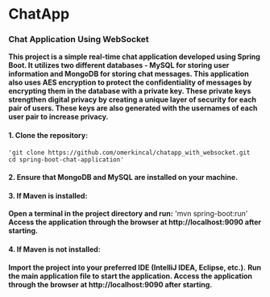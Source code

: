 # ChatApp
### Chat Application Using WebSocket
**This project is a simple real-time chat application developed using Spring Boot.
It utilizes two different databases - MySQL for storing user information and MongoDB for storing chat messages.
This application also uses AES encryption to protect the confidentiality of messages by encrypting them in the database with a private key.
These private keys strengthen digital privacy by creating a unique layer of security for each pair of users. 
These keys are also generated with the usernames of each user pair to increase privacy.**

#### 1. Clone the repository:
    'git clone https://github.com/omerkincal/chatapp_with_websocket.git
    cd spring-boot-chat-application'

#### 2. Ensure that MongoDB and MySQL are installed on your machine. 
#### 3. If Maven is installed: 
**Open a terminal in the project directory and run:**
   'mvn spring-boot:run'
**Access the application through the browser at http://localhost:9090 after starting.**
#### 4. If Maven is not installed:
**Import the project into your preferred IDE (IntelliJ IDEA, Eclipse, etc.).**
**Run the main application file to start the application.
Access the application through the browser at http://localhost:9090 after starting.**


